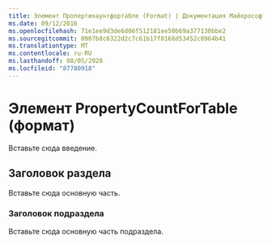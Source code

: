 ```yaml
---
title: Элемент Пропертикаунтфортабле (Format) | Документация Майкрософт
ms.date: 09/12/2016
ms.openlocfilehash: 71e1ee9d3de6d06f512181ee50b69a377130bbe2
ms.sourcegitcommit: 0907b8c6322d2c7c61b17f8168d53452c8964b41
ms.translationtype: MT
ms.contentlocale: ru-RU
ms.lasthandoff: 08/05/2020
ms.locfileid: "87780918"
---
```

# <a name="propertycountfortable-element-format"></a>Элемент PropertyCountForTable (формат)

Вставьте сюда введение.

## <a name="section-heading"></a>Заголовок раздела

Вставьте сюда основную часть.

### <a name="subsection-heading"></a>Заголовок подраздела

Вставьте сюда основную часть подраздела.

